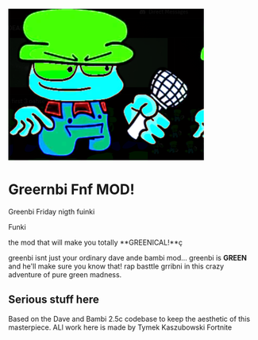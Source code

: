 


![grenbi](art/Screenshot_20250619_214434.png)
# Greernbi Fnf MOD!

Greenbi Friday nigth fuinki

Funki

the mod that will make you totally **GREENICAL!**ç

greenbi isnt just your ordinary dave ande bambi mod... greenbi is **GREEN** and he'll make sure you know that! rap basttle grribni in this crazy adventure of pure green madness.

## Serious stuff here 
Based on the Dave and Bambi 2.5c codebase to keep the aesthetic of this masterpiece.
ALl work here is made by Tymek Kaszubowski Fortnite
